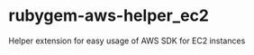 rubygem-aws-helper_ec2
======================

Helper extension for easy usage of AWS SDK for EC2 instances
